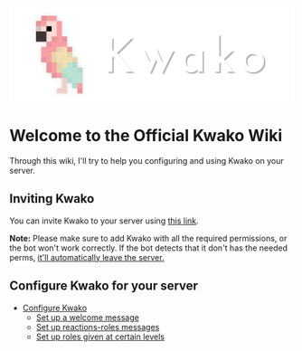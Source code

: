<div align="center">
<p align="center">
  <img src="assets/kwako.png" alt="logo"/>
</p>
</div>

# Welcome to the Official Kwako Wiki
Through this wiki, I'll try to help you configuring and using Kwako on your server.

## Inviting Kwako
You can invite Kwako to your server using [this link](https://discord.com/oauth2/authorize/?permissions=305523776&scope=bot&client_id=630488699347533854).

**Note:** Please make sure to add Kwako with all the required permissions, or the bot won't work correctly. If the bot detects that it don't has the needed perms, <u>it'll automatically leave the server.</u>

## Configure Kwako for your server

- [Configure Kwako](configure.html)
	- [Set up a welcome message](welcome-message.html)
	- [Set up reactions-roles messages](reaction-roles.html)
	- [Set up roles given at certain levels](level-roles.html)
